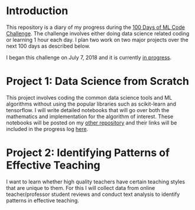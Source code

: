 # Introduction

This repository is a diary of my progress during the [100 Days of ML Code Challenge](https://www.youtube.com/watch?v=cuQMBj1cWPo). The challenge involves either doing data science related coding or learning 1 hour each day. I plan two work on two major projects over the next 100 days as described below.

I began this challenge on July 7, 2018 and it is currently [in progress](https://github.com/hammadshaikhha/100_Days_of_ML_Code_Challenge/blob/master/ProgressLog.md). 

# Project 1: Data Science from Scratch
This project involves coding the common data science tools and ML algorithms without using the popular libraries such as scikit-learn and tensorflow. I will write detailed notebooks that will go over both the mathematics and implementation for the algorithm of interest. These notebooks will be posted on my [other repository](https://github.com/hammadshaikhha/Math-of-Machine-Learning-Course-by-Siraj) and their links will be included in the progress log [here](https://github.com/hammadshaikhha/100_Days_of_ML_Code_Challenge/blob/master/ProgressLog.md).

# Project 2: Identifying Patterns of Effective Teaching
I want to learn whether high quality teachers have certain teaching styles that are unique to them. For this I will collect data from online teacher/professor student reviews and conduct text analysis to identify patterns in effective teaching. 


